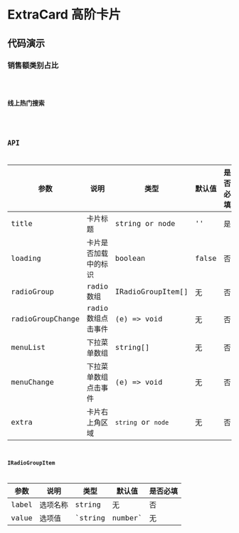 # ExtraCard 高阶卡片

## 代码演示

### 销售额类别占比

<code src="../../src/components/ExtraCard/demo/basic.tsx" />

### 线上热门搜索

<code src="../../src/components/ExtraCard/demo/topSearch.tsx" />

## API

| 参数             | 说明                 | 类型               | 默认值 | 是否必填 |
| ---------------- | -------------------- | ------------------ | ------ | -------- |
| title            | 卡片标题             | string or node     | ''     | 是       |
| loading          | 卡片是否加载中的标识 | boolean            | false  | 否       |
| radioGroup       | radio 数组           | IRadioGroupItem[]  | 无     | 否       |
| radioGroupChange | radio 数组点击事件   | (e) => void        | 无     | 否       |
| menuList         | 下拉菜单数组         | string[]           | 无     | 否       |
| menuChange       | 下拉菜单数组点击事件 | (e) => void        | 无     | 否       |
| extra            | 卡片右上角区域       | `string` or `node` | 无     | 否       |

### IRadioGroupItem

| 参数  | 说明     | 类型              | 默认值 | 是否必填 |
| ----- | -------- | ----------------- | ------ | -------- |
| label | 选项名称 | string            | 无     | 否       |
| value | 选项值   | `string | number` | 无     | 否       |
